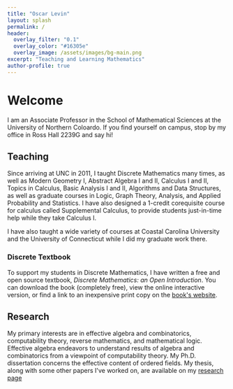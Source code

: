 ```yaml
---
title: "Oscar Levin"
layout: splash
permalink: /
header:
  overlay_filter: "0.1"
  overlay_color: "#16305e"
  overlay_image: /assets/images/bg-main.png
excerpt: "Teaching and Learning Mathematics"
author-profile: true
---
```


# Welcome

I am an Associate Professor in the School of Mathematical Sciences at the University of Northern Coloardo.  If you find yourself on campus, stop by my office in Ross Hall 2239G and say hi!

## Teaching

Since arriving at UNC in 2011, I taught Discrete Mathematics many times, as well as Modern Geometry I, Abstract Algebra I and II, Calculus I and II, Topics in Calculus, Basic Analysis I and II, Algorithms and Data Structures, as well as graduate courses in Logic, Graph Theory, Analysis, and Applied Probability and Statistics. I have also designed a 1-credit corequisite course for calculus called Supplemental Calculus, to provide students just-in-time help while they take Calculus I.

I have also taught a wide variety of courses at Coastal Carolina University and the University of Connecticut while I did my graduate work there.

### Discrete Textbook

To support my students in Discrete Mathematics, I have written a free and open source textbook, *Discrete Mathematics: an Open Introduction*.  You can download the book (completely free), view the online interactive version, or find a link to an inexpensive print copy on the [book's website](http://discretetext.oscarlevin.com).

## Research

My primary interests are in effective algebra and combinatorics, computability theory, reverse mathematics, and mathematical logic. Effective algebra endeavors to understand results of algebra and combinatorics from a viewpoint of computability theory. My Ph.D. dissertation concerns the effective content of ordered fields. My thesis, along with some other papers I've worked on, are available on my [research page](research)

